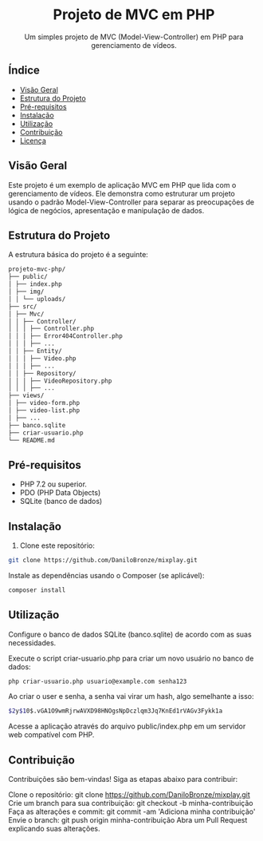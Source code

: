 <div align="center">
  <h1>Projeto de MVC em PHP</h1>
  <p>Um simples projeto de MVC (Model-View-Controller) em PHP para gerenciamento de vídeos.</p>
</div>

## Índice

- [Visão Geral](#visão-geral)
- [Estrutura do Projeto](#estrutura-do-projeto)
- [Pré-requisitos](#pré-requisitos)
- [Instalação](#instalação)
- [Utilização](#utilização)
- [Contribuição](#contribuição)
- [Licença](#licença)

## Visão Geral

Este projeto é um exemplo de aplicação MVC em PHP que lida com o gerenciamento de vídeos. Ele demonstra como estruturar um projeto usando o padrão Model-View-Controller para separar as preocupações de lógica de negócios, apresentação e manipulação de dados.

## Estrutura do Projeto

A estrutura básica do projeto é a seguinte:
```bash
projeto-mvc-php/
├── public/
│ ├── index.php
│ ├── img/
│ │ └── uploads/
├── src/
│ ├── Mvc/
│ │ ├── Controller/
│ │ │ ├── Controller.php
│ │ │ ├── Error404Controller.php
│ │ │ ├── ...
│ │ ├── Entity/
│ │ │ ├── Video.php
│ │ │ ├── ...
│ │ ├── Repository/
│ │ │ ├── VideoRepository.php
│ │ │ ├── ...
├── views/
│ ├── video-form.php
│ ├── video-list.php
│ ├── ...
├── banco.sqlite
├── criar-usuario.php
└── README.md
```

## Pré-requisitos

- PHP 7.2 ou superior.
- PDO (PHP Data Objects)
- SQLite (banco de dados)

## Instalação

1. Clone este repositório:

```bash
git clone https://github.com/DaniloBronze/mixplay.git
```

Instale as dependências usando o Composer (se aplicável):
```bash
composer install
```

## Utilização

Configure o banco de dados SQLite (banco.sqlite) de acordo com as suas necessidades.

Execute o script criar-usuario.php para criar um novo usuário no banco de dados:
```bash
php criar-usuario.php usuario@example.com senha123
```
Ao criar o user e senha, a senha vai virar um hash, algo semelhante a isso:

```bash
$2y$10$.vGA1O9wmRjrwAVXD98HNOgsNpDczlqm3Jq7KnEd1rVAGv3Fykk1a
```

Acesse a aplicação através do arquivo public/index.php em um servidor web compatível com PHP.

## Contribuição
Contribuições são bem-vindas! Siga as etapas abaixo para contribuir:

Clone o repositório: git clone https://github.com/DaniloBronze/mixplay.git
Crie um branch para sua contribuição: git checkout -b minha-contribuição
Faça as alterações e commit: git commit -am 'Adiciona minha contribuição'
Envie o branch: git push origin minha-contribuição
Abra um Pull Request explicando suas alterações.

   
